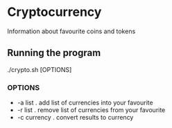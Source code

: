 # Cryptocurrency
Information about favourite coins and tokens

## Running the program
./crypto.sh [OPTIONS]

### OPTIONS
* -a list . add list of currencies into your favourite
* -r list . remove list of currencies from your favourite
* -c currency . convert results to currency

